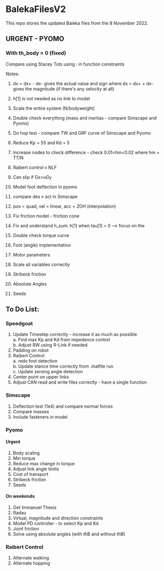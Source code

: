 # BalekaFilesV2
This repo stores the updated Baleka files from the 8 November 2022.

## URGENT - PYOMO
### With th_body = 0 (fixed)
Compare using Stacey Tuts
using : in function constraints

Notes: 
1. dx = dx+ - dx- gives the actual value and sign where dx = dx+ + dx- gives the magnitude (if there's any velocity at all)
2. h[1] is not needed as no link to model
3. Scale the entire system (N/bodyweight)
4. Double check everything (mass and inertias - compare Simscape and Pyomo)
5. Do hop test - compare TW and GRF curve of Simscape and Pyomo
6. Reduce Kp = 55 and Kd = 5
7. Increase nodes to check difference - check 0.01<hm<0.02 where hm = TT/N
8. Raibert control v NLF
9. Can slip if Gx>uGy
10. Model foot deflection in pyomo
11. compare des v act in Simscape
12. pos = quad, vel = linear, acc = ZOH (interpolation)

1. Fix friction model - friction cone
2. Fix and understand h_sum: h[1] when tau[1] = 0 --> focus on the 
3. Double check torque curve
4. Foot (angle) implementation
5. Motor parameters 
4. Scale all variables correctly
5. Stribeck friction
6. Absolute Angles
7. Seeds


## To Do List:

### Speedgoat
1. Update Timestep correctly - increase it as much as possible <br />
  a. Find max Kp and Kd from impedence control <br />
  b. Adjust BW using R-Link if needed
2. Padding on robot
3. Raibert Control: <br />
  a. redo foot detection <br />
  b. Update stance time correctly from .matfile run <br />
  c. Update zeroing angle detection
4. Center point on upper links
5. Adjust CAN read and write files correctly - have a single function

### Simscape
1. Deflection test (1e4) and compare normal forces
2. Compare masses
3. Include fasteners in model

### Pyomo
#### Urgent
1. Body scaling
2. Min torque
3. Reduce max change in torque
4. Adjust link angle limits
5. Cost of transport
6. Stribeck friction
7. Seeds

#### On weekends
1. Get Immanuel Thesis
2. Radau
3. Virtual, magnitude and direction constraints
4. Model PD controller - to select Kp and Kd
5. Joint friction
6. Solve using absolute angles (with thB and without thB)

### Raibert Control
1. Alternate walking
2. Alternate hopping
